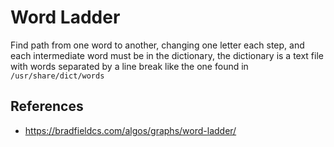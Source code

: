 # Word Ladder

Find path from one word to another, changing one letter each step, and each intermediate word must be in the dictionary, the dictionary is a text file with words separated by a line break like the one found in `/usr/share/dict/words`

## References

* https://bradfieldcs.com/algos/graphs/word-ladder/